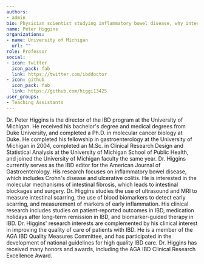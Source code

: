 ```yaml
---
authors:
- admin
bio: Physician scientist studying inflammatory bowel disease, why intestines scar in Crohn's disease, and how to improve quality of life in IBD.
name: Peter Higgins
organizations:
- name: University of Michigan
  url: ""
role: Professor
social:
- icon: twitter
  icon_pack: fab
  link: https://twitter.com/ibddoctor
- icon: github
  icon_pack: fab
  link: https://github.com/higgi13425
user_groups:
- Teaching Assistants
---
```


Dr. Peter Higgins is the director of the IBD program at the University of Michigan. He received his bachelor's degree and medical degrees from Duke University, and completed a Ph.D. in molecular cancer biology at Duke. He completed his fellowship in gastroenterology at the University of Michigan in 2004, completed an M.Sc. in Clinical Research Design and Statistical Analysis at the University of Michigan School of Public Health, and joined the University of Michigan faculty the same year. Dr. Higgins currently serves as the IBD editor for the American Journal of Gastroenterology. His research focuses on inflammatory bowel disease, which includes Crohn's disease and ulcerative colitis. He is interested in the molecular mechanisms of intestinal fibrosis, which leads to intestinal blockages and surgery. Dr. Higgins studies the use of ultrasound and MRI to measure intestinal scarring, the use of blood biomarkers to detect early scarring, and measurement of markers of early inflammation. His clinical research includes studies on patient-reported outcomes in IBD, medication holidays after long-term remission in IBD, and biomarker-guided therapy in IBD. Dr. Higgins' research interests are complemented by his clinical interest in improving the quality of care of patients with IBD. He is a member of the AGA IBD Quality Measures Committee, and has participated in the development of national guidelines for high quality IBD care. Dr. Higgins has received many honors and awards, including the AGA IBD Clinical Research Excellence Award.
